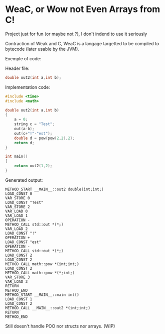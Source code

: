 WeaC, or Wow not Even Arrays from C!
====
Project just for fun (or maybe not ?), I don't indend to use it seriously

Contraction of Weak and C, WeaC is a langage targetted to be compiled to bytecode (later usable by the JVM).

Exemple of code:

Header file:
```c
double out2(int a,int b);
```

Implementation code:
```c
#include <time>
#include <math>

double out2(int a,int b)
{
	a = 0;
	string c = "Test";
	out(a-b);
	out(c+"!"-"est");
	double d = pow(pow(2,2),2);
	return d;
}

int main()
{
	return out2(1,2);
}
```

Generated output:
```
METHOD_START __MAIN__::out2 double(int;int;)
LOAD_CONST 0
VAR_STORE 0
LOAD_CONST "Test"
VAR_STORE 2
VAR_LOAD 0
VAR_LOAD 1
OPERATION -
METHOD_CALL std::out *(*;)
VAR_LOAD 2
LOAD_CONST "!"
OPERATION +
LOAD_CONST "est"
OPERATION -
METHOD_CALL std::out *(*;)
LOAD_CONST 2
LOAD_CONST 2
METHOD_CALL math::pow *(int;int;)
LOAD_CONST 2
METHOD_CALL math::pow *(*;int;)
VAR_STORE 3
VAR_LOAD 3
RETURN
METHOD_END
METHOD_START __MAIN__::main int()
LOAD_CONST 1
LOAD_CONST 2
METHOD_CALL __MAIN__::out2 *(int;int;)
RETURN
METHOD_END
```

Still doesn't handle POO nor structs nor arrays. (WIP)
